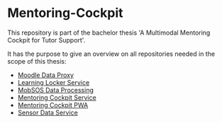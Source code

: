 # Mentoring-Cockpit
This repository is part of the bachelor thesis 'A Multimodal Mentoring Cockpit for Tutor Support'.

It has the purpose to give an overview on all repositories needed in the scope of this thesis:
* [Moodle Data Proxy](https://github.com/rwth-acis/moodle-data-proxy)
* [Learning Locker Service](https://github.com/rwth-acis/learning-locker-service)
* [MobSOS Data Processing](https://github.com/rwth-acis/mobsos-data-processing/tree/bachelor-thesis-philipp-roytburg)
* [Mentoring Cockpit Service](https://github.com/rwth-acis/mentoring-cockpit-service)
* [Mentoring Cockpit PWA](https://github.com/rwth-acis/mentoring-cockpit-pwa)
* [Sensor Data Service](https://github.com/rwth-acis/sensor-data-service)